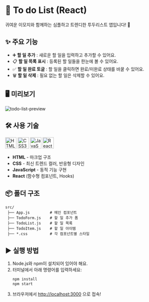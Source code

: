 # 📝 To do List (React) 

귀여운 이모지와 함께하는 심플하고 트렌디한 투두리스트 앱입니다! 🚀

## ✨ 주요 기능
- ➕ **할 일 추가** : 새로운 할 일을 입력하고 추가할 수 있어요.
- 📋 **할 일 목록 표시** : 등록된 할 일들을 한눈에 볼 수 있어요.
- ✅ **할 일 완료 토글** : 할 일을 클릭하면 완료/미완료 상태를 바꿀 수 있어요.
- 🗑️ **할 일 삭제** : 필요 없는 할 일은 삭제할 수 있어요.

## 🖥️ 미리보기
![todo-list-preview](https://user-images.githubusercontent.com/placeholder/todo-list-preview.png)

## 🛠️ 사용 기술
<p align="left">
  <img src="https://cdn.jsdelivr.net/gh/devicons/devicon/icons/html5/html5-original.svg" alt="HTML5" width="36" height="36"/>
  <img src="https://cdn.jsdelivr.net/gh/devicons/devicon/icons/css3/css3-original.svg" alt="CSS3" width="36" height="36"/>
  <img src="https://cdn.jsdelivr.net/gh/devicons/devicon/icons/javascript/javascript-original.svg" alt="JavaScript" width="36" height="36"/>
  <img src="https://cdn.jsdelivr.net/gh/devicons/devicon/icons/react/react-original.svg" alt="React" width="36" height="36"/>
</p>
<ul>
  <li><b>HTML</b> - 마크업 구조</li>
  <li><b>CSS</b> - 최신 트렌드 컬러, 반응형 디자인</li>
  <li><b>JavaScript</b> - 동적 기능 구현</li>
  <li><b>React</b> (함수형 컴포넌트, Hooks)</li>
</ul>

## 📦 폴더 구조
```
src/
 ├── App.js         # 메인 컴포넌트
 ├── TodoForm.js    # 할 일 추가 폼
 ├── TodoList.js    # 할 일 목록
 ├── TodoItem.js    # 할 일 아이템
 ├── *.css          # 각 컴포넌트별 스타일
```

## ▶️ 실행 방법
1. Node.js와 npm이 설치되어 있어야 해요.
2. 터미널에서 아래 명령어를 입력하세요:
   ```bash
   npm install
   npm start
   ```
3. 브라우저에서 [http://localhost:3000](http://localhost:3000) 으로 접속!
